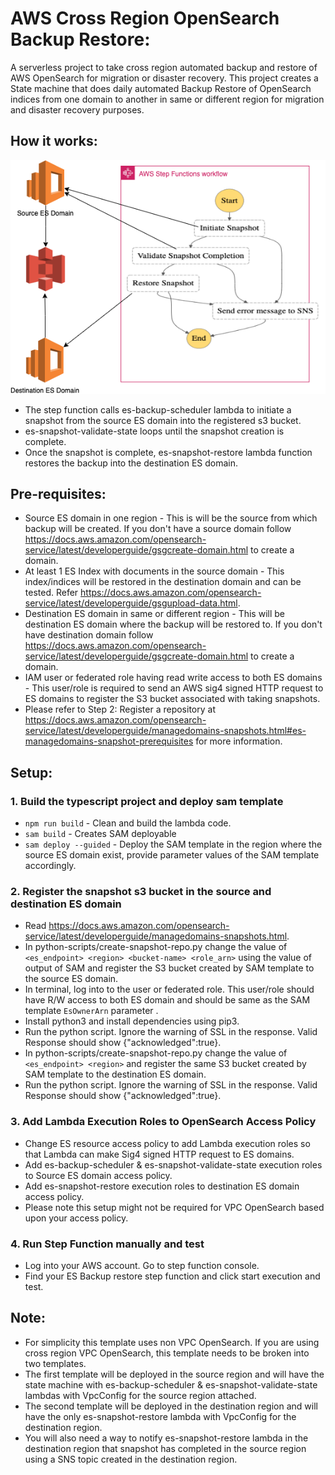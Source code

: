 # AWS Cross Region OpenSearch Backup Restore:
A serverless project to take cross region automated backup and restore of AWS OpenSearch for migration or disaster recovery.
This project creates a State machine that does daily automated Backup Restore of OpenSearch indices from one domain to another in same or different region for migration and disaster recovery purposes.

## How it works:

![ES Backup Restore](docs/EsBackupRestore.png)

- The step function calls es-backup-scheduler lambda to initiate a snapshot from the source ES domain into the registered s3 bucket.
- es-snapshot-validate-state loops until the snapshot creation is complete.
- Once the snapshot is complete, es-snapshot-restore lambda function restores the backup into the destination ES domain.

## Pre-requisites:

- Source ES domain in one region - This is will be the source from which backup will be created. If you don't have a source domain follow https://docs.aws.amazon.com/opensearch-service/latest/developerguide/gsgcreate-domain.html to create a domain.
- At least 1 ES Index with documents in the source domain - This index/indices will be restored in the destination domain and can be tested. Refer https://docs.aws.amazon.com/opensearch-service/latest/developerguide/gsgupload-data.html.
- Destination ES domain in same or different region - This will be destination ES domain where the backup will be restored to. If you don't have destination domain follow https://docs.aws.amazon.com/opensearch-service/latest/developerguide/gsgcreate-domain.html to create a domain.
- IAM user or federated role having read write access to both ES domains - This user/role is required to send an AWS sig4 signed HTTP request to ES domains to register the S3 bucket associated with taking snapshots. 
- Please refer to Step 2: Register a repository at https://docs.aws.amazon.com/opensearch-service/latest/developerguide/managedomains-snapshots.html#es-managedomains-snapshot-prerequisites for more information. 


## Setup: 

### 1. Build the typescript project and deploy sam template

- `npm run build` - Clean and build the lambda code.
- `sam build` -  Creates SAM deployable
- `sam deploy --guided` - Deploy the SAM template in the region where the source ES domain exist, provide parameter values of the SAM template accordingly. 


### 2. Register the snapshot s3 bucket in the source and destination ES domain  

- Read https://docs.aws.amazon.com/opensearch-service/latest/developerguide/managedomains-snapshots.html.
- In python-scripts/create-snapshot-repo.py change the value of `<es_endpoint> <region> <bucket-name> <role_arn>` using the value of output of SAM and register the S3 bucket created by SAM template to the source ES domain.
- In terminal, log into to the user or federated role. This user/role should have R/W access to both ES domain and should be same as the SAM template `EsOwnerArn` parameter .
- Install python3 and install dependencies using pip3.
- Run the python script. Ignore the warning of SSL in the response. Valid Response should show {"acknowledged":true}.
- In python-scripts/create-snapshot-repo.py change the value of `<es_endpoint> <region>` and register the same S3 bucket created by SAM template to the destination ES domain. 
- Run the python script. Ignore the warning of SSL in the response. Valid Response should show {"acknowledged":true}.


### 3. Add Lambda Execution Roles to OpenSearch Access Policy
- Change ES resource access policy to add Lambda execution roles so that Lambda can make Sig4 signed HTTP request to ES domains.
- Add es-backup-scheduler & es-snapshot-validate-state execution roles to Source ES domain access policy.
- Add es-snapshot-restore execution roles to destination ES domain access policy.
- Please note this setup might not be required for VPC OpenSearch based upon your access policy.

### 4. Run Step Function manually and test 

- Log into your AWS account. Go to step function console.
- Find your ES Backup restore step function and click start execution and test.

## Note:

- For simplicity this template uses non VPC OpenSearch. If you are using cross region VPC OpenSearch, this template needs to be broken into two templates.
- The first template will be deployed in the source region and will have the state machine with es-backup-scheduler & es-snapshot-validate-state lambdas with VpcConfig for the source region attached.
- The second template will be deployed in the destination region and will have the only es-snapshot-restore lambda with VpcConfig for the destination region.
- You will also need a way to notify es-snapshot-restore lambda in the destination region that snapshot has completed in the source region using a SNS topic created in the destination region.
